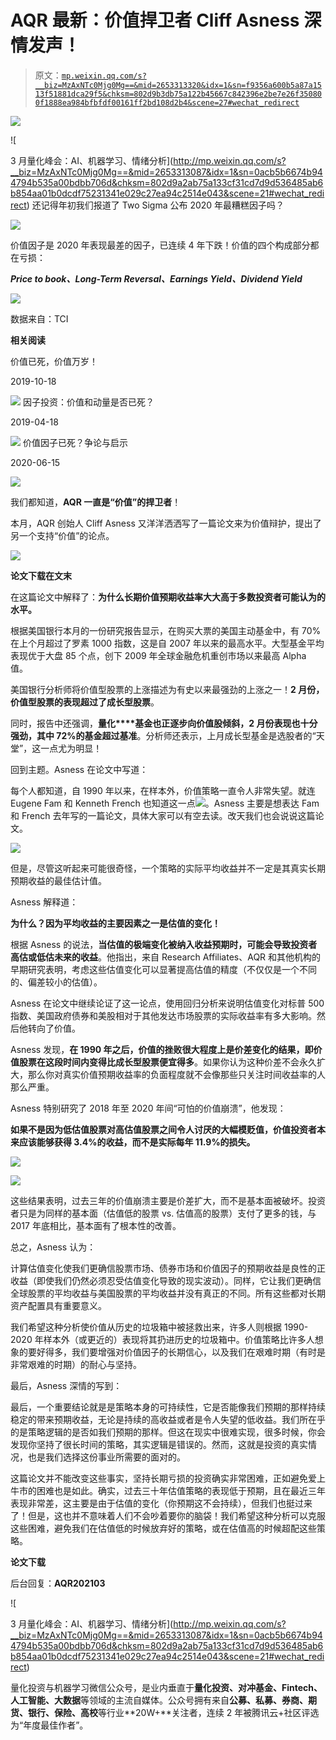 # AQR 最新：价值捍卫者 Cliff Asness 深情发声！

> 原文：[`mp.weixin.qq.com/s?__biz=MzAxNTc0Mjg0Mg==&mid=2653313320&idx=1&sn=f9356a600b5a87a1513f51881dca29f5&chksm=802d9b3db75a122b45667c842396e2be7e26f350800f1888ea984bfbfdf00161ff2bd108d2b4&scene=27#wechat_redirect`](http://mp.weixin.qq.com/s?__biz=MzAxNTc0Mjg0Mg==&mid=2653313320&idx=1&sn=f9356a600b5a87a1513f51881dca29f5&chksm=802d9b3db75a122b45667c842396e2be7e26f350800f1888ea984bfbfdf00161ff2bd108d2b4&scene=27#wechat_redirect)

![](img/817c601fc026ccfe2ee840069c1e016b.png)

![

3 月量化峰会：AI、机器学习、情绪分析](http://mp.weixin.qq.com/s?__biz=MzAxNTc0Mjg0Mg==&mid=2653313087&idx=1&sn=0acb5b6674b944794b535a00bdbb706d&chksm=802d9a2ab75a133cf31cd7d9d536485ab6b854aa01b0dcdf75231341e029c27ea94c2514e043&scene=21#wechat_redirect) 
还记得年初我们报道了 Two Sigma 公布 2020 年最糟糕因子吗？

![](img/54e32731762e231e10994f7f017a183f.png)

价值因子是 2020 年表现最差的因子，已连续 4 年下跌！价值的四个构成部分都在亏损：

***Price to book、Long-Term Reversal、Earnings Yield、Dividend Yield***

![](img/4effcf5e0d931792b98cd19660b5cda8.png)

数据来自：TCI

**相关阅读**

 价值已死，价值万岁！

2019-10-18

![](http://mp.weixin.qq.com/s?__biz=MzAxNTc0Mjg0Mg==&mid=2653294969&idx=1&sn=7253ebf33fcf6e5e6a4a76ab0ff76535&chksm=802dd36cb75a5a7a7a15b6485ef8510be854a6292e19446edf6e2ee088238a295f5f94b18a70&scene=21#wechat_redirect) 因子投资：价值和动量是否已死？

2019-04-18

![](http://mp.weixin.qq.com/s?__biz=MzAxNTc0Mjg0Mg==&mid=2653291616&idx=1&sn=1d7ab594f8d8e1f97279131d82a330c3&chksm=802dc675b75a4f63f3ad6af233308697fe68e61add2aa99a0baf70fe7f4a7759b3e1db2794d3&scene=21#wechat_redirect) 价值因子已死？争论与启示

2020-06-15

![](http://mp.weixin.qq.com/s?__biz=MzAxNTc0Mjg0Mg==&mid=2653301199&idx=1&sn=83d269c0b8bc8825e4a765a02de643cc&chksm=802debdab75a62cc4670e6db4beb8b71ea074cd53e4c506948a97e92a3aafd626fb67fda85e3&scene=21#wechat_redirect)

我们都知道，**AQR 一直是“价值”的捍卫者**！

本月，AQR 创始人 Cliff Asness 又洋洋洒洒写了一篇论文来为价值辩护，提出了另一个支持“价值”的论点。

![](img/886d663e1298bb96da91378ce95a6301.png)

**论文下载在文末**

在这篇论文中解释了：**为什么长期价值预期收益率大大高于多数投资者可能认为的水平。**

根据美国银行本月的一份研究报告显示，在购买大票的美国主动基金中，有 70%在上个月超过了罗素 1000 指数，这是自 2007 年以来的最高水平。大型基金平均表现优于大盘 85 个点，创下 2009 年全球金融危机重创市场以来最高 Alpha 值。

美国银行分析师将价值型股票的上涨描述为有史以来最强劲的上涨之一！**2 月份，价值型股票的表现超过了成长型股票**。

同时，报告中还强调，**量化****基金也正逐步向价值股倾斜，2 月份表现也十分强劲，其中 72%的基金超过基准**。分析师还表示，上月成长型基金是选股者的“天堂”，这一点尤为明显！

回到主题。Asness 在论文中写道：

每个人都知道，自 1990 年以来，在样本外，价值策略一直令人非常失望。就连 Eugene Fam 和 Kenneth French 也知道这一点![](img/f6049a3a8caa8b6cd8cf88b1c0db4640.png)。Asness 主要是想表达 Fam 和 French 去年写的一篇论文，具体大家可以有空去读。改天我们也会说说这篇论文。

![](img/d3ffd8a148ed85b614a9da0d5f6b80d5.png)

但是，尽管这听起来可能很奇怪，一个策略的实际平均收益并不一定是其真实长期预期收益的最佳估计值。

Asness 解释道：

**为什么？因为平均收益的主要因素之一是估值的变化！**

根据 Asness 的说法，**当估值的极端变化被纳入收益预期时，可能会导致投资者高估或低估未来的收益**。他指出，来自 Research Affiliates、AQR 和其他机构的早期研究表明，考虑这些估值变化可以显著提高估值的精度（不仅仅是一个不同的、偏差较小的估值）。

Asness 在论文中继续论证了这一论点，使用回归分析来说明估值变化对标普 500 指数、美国政府债券和美股相对于其他发达市场股票的实际收益率有多大影响。然后他转向了价值。

Asness 发现，**在 1990 年之后，价值的挫败很大程度上是价差变化的结果，即价值股票在这段时间内变得比成长型股票便宜得多**。如果你认为这种价差不会永久扩大，那么你对真实价值预期收益率的负面程度就不会像那些只关注时间收益率的人那么严重。

Asness 特别研究了 2018 年至 2020 年间“可怕的价值崩溃”，他发现：

**如果不是因为低估值股票对高估值股票之间令人讨厌的大幅模贬值，价值投资者本来应该能够获得 3.4%的收益，而不是实际每年 11.9%的损失。**

![](img/53883295346a1e46b770175244b5d448.png)

![](img/4eabc88d4f230fc9d67a788925d73673.png)

这些结果表明，过去三年的价值崩溃主要是价差扩大，而不是基本面被破坏。投资者只是为同样的基本面（估值低的股票 vs. 估值高的股票）支付了更多的钱，与 2017 年底相比，基本面有了根本性的改善。

总之，Asness 认为：

计算估值变化使我们更确信股票市场、债券市场和价值因子的预期收益是良性的正收益（即使我们仍然必须忍受估值变化导致的现实波动）。同样，它让我们更确信全球股票的平均收益与美国股票的平均收益并没有真正的不同。所有这些都对长期资产配置具有重要意义。

我们希望这种分析使价值从历史的垃圾箱中被拯救出来，许多人则根据 1990-2020 年样本外（或更近的）表现将其扔进历史的垃圾箱中。价值策略比许多人想象的要好得多，我们要增强对价值因子的长期信心，以及我们在艰难时期（有时是非常艰难的时期）的耐心与坚持。

最后，Asness 深情的写到：

最后，一个重要结论就是是策略本身的可持续性，它是否能像我们预期的那样持续稳定的带来预期收益，无论是持续的高收益或者是令人失望的低收益。我们所在乎的是策略逻辑的是否如我们预期的那样。但这在现实中很难实现，很多时候，你会发现你坚持了很长时间的策略，其实逻辑是错误的。然而，这就是投资的真实情况，也是我们选择这份事业所需要的面对的。

这篇论文并不能改变这些事实，坚持长期亏损的投资确实非常困难，正如避免爱上牛市的困难也是如此。确实，过去三十年估值策略的表现低于预期，且在最近三年表现非常差，这主要是由于估值的变化（你预期这不会持续），但我们也挺过来了！但是，这也并不意味着人们不会吵着要你的脑袋！我们希望这种分析可以克服这些困难，避免我们在估值低的时候放弃好的策略，或在估值高的时候超配这些策略。

**论文下载**

后台回复：**AQR202103**  

![

3 月量化峰会：AI、机器学习、情绪分析](http://mp.weixin.qq.com/s?__biz=MzAxNTc0Mjg0Mg==&mid=2653313087&idx=1&sn=0acb5b6674b944794b535a00bdbb706d&chksm=802d9a2ab75a133cf31cd7d9d536485ab6b854aa01b0dcdf75231341e029c27ea94c2514e043&scene=21#wechat_redirect) 

量化投资与机器学习微信公众号，是业内垂直于**量化投资、对冲基金、Fintech、人工智能、大数据**等领域的主流自媒体。公众号拥有来自**公募、私募、券商、期货、银行、保险、高校**等行业**20W+**关注者，连续 2 年被腾讯云+社区评选为“年度最佳作者”。